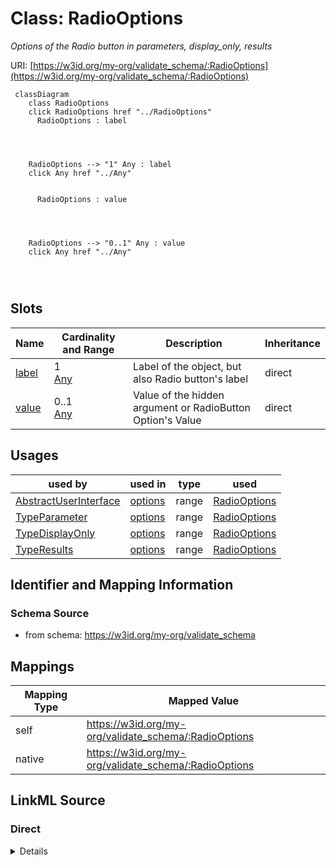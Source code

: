 

# Class: RadioOptions


_Options of the Radio button in parameters, display_only, results_





URI: [https://w3id.org/my-org/validate_schema/:RadioOptions](https://w3id.org/my-org/validate_schema/:RadioOptions)






```mermaid
 classDiagram
    class RadioOptions
    click RadioOptions href "../RadioOptions"
      RadioOptions : label
        
          
    
    
    RadioOptions --> "1" Any : label
    click Any href "../Any"

        
      RadioOptions : value
        
          
    
    
    RadioOptions --> "0..1" Any : value
    click Any href "../Any"

        
      
```




<!-- no inheritance hierarchy -->


## Slots

| Name | Cardinality and Range | Description | Inheritance |
| ---  | --- | --- | --- |
| [label](label.md) | 1 <br/> [Any](Any.md) | Label of the object, but also Radio button's label | direct |
| [value](value.md) | 0..1 <br/> [Any](Any.md) | Value of the hidden argument or RadioButton Option's Value | direct |





## Usages

| used by | used in | type | used |
| ---  | --- | --- | --- |
| [AbstractUserInterface](AbstractUserInterface.md) | [options](options.md) | range | [RadioOptions](RadioOptions.md) |
| [TypeParameter](TypeParameter.md) | [options](options.md) | range | [RadioOptions](RadioOptions.md) |
| [TypeDisplayOnly](TypeDisplayOnly.md) | [options](options.md) | range | [RadioOptions](RadioOptions.md) |
| [TypeResults](TypeResults.md) | [options](options.md) | range | [RadioOptions](RadioOptions.md) |






## Identifier and Mapping Information







### Schema Source


* from schema: https://w3id.org/my-org/validate_schema




## Mappings

| Mapping Type | Mapped Value |
| ---  | ---  |
| self | https://w3id.org/my-org/validate_schema/:RadioOptions |
| native | https://w3id.org/my-org/validate_schema/:RadioOptions |







## LinkML Source

<!-- TODO: investigate https://stackoverflow.com/questions/37606292/how-to-create-tabbed-code-blocks-in-mkdocs-or-sphinx -->

### Direct

<details>
```yaml
name: RadioOptions
description: Options of the Radio button in parameters, display_only, results
from_schema: https://w3id.org/my-org/validate_schema
slots:
- label
- value

```
</details>

### Induced

<details>
```yaml
name: RadioOptions
description: Options of the Radio button in parameters, display_only, results
from_schema: https://w3id.org/my-org/validate_schema
attributes:
  label:
    name: label
    description: Label of the object, but also Radio button's label
    from_schema: https://w3id.org/my-org/validate_schema
    rank: 1000
    alias: label
    owner: RadioOptions
    domain_of:
    - AbstractUserInterface
    - RadioOptions
    range: Any
    required: true
  value:
    name: value
    description: Value of the hidden argument or RadioButton Option's Value
    from_schema: https://w3id.org/my-org/validate_schema
    rank: 1000
    alias: value
    owner: RadioOptions
    domain_of:
    - HiddenArgs
    - RadioOptions
    range: Any

```
</details>